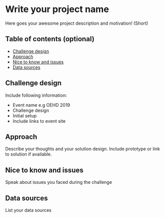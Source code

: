 # Write your project name
Here goes your awesome project description and motivation! (Short)

## Table of contents (optional)
* [Challenge design](#challenge-design)
* [Approach](#approach)
* [Nice to know and issues](#nice-to-know-and-issues)
* [Data sources](#data-sources)

## Challenge design 
Include following information:
* Event name e.g OEHD 2019
* Challenge design
* Initial setup
* Include links to event site

## Approach
Describe your thoughts and your solution design.
Include prototype or link to solution if available.

## Nice to know and issues
Speak about issues you faced during the challenge

## Data sources
List your data sources
